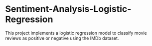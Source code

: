 # Sentiment-Analysis-Logistic-Regression
This project implements a logistic regression model to classify movie reviews as positive or negative using the IMDb dataset.
